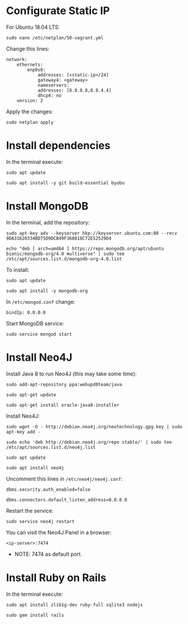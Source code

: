 
Configurate Static IP
=====================
For Ubuntu 18.04 LTS:

    sudo nano /etc/netplan/50-vagrant.yml

Change this lines:

    network:
        ethernets:
            enp0s8:
                addresses: [<static-ip>/24]
                gateway4: <gateway>
                nameservers:
                addresses: [8.8.8.8,8.8.4.4]
                dhcp4: no
        version: 2

Apply the changes:

    sudo netplan apply

Install dependencies
===================
In the terminal execute:

    sudo apt update
    
    sudo apt install -y git build-essential byobu 


Install MongoDB
===============
In the terminal, add the repository:

    sudo apt-key adv --keyserver hkp://keyserver.ubuntu.com:80 --recv 9DA31620334BD75D9DCB49F368818C72E52529D4

    echo "deb [ arch=amd64 ] https://repo.mongodb.org/apt/ubuntu bionic/mongodb-org/4.0 multiverse" | sudo tee /etc/apt/sources.list.d/mongodb-org-4.0.list

To install:

    sudo apt update

    sudo apt install -y mongodb-org

In `/etc/mongod.conf` change:

    bindIp: 0.0.0.0 

Start MongoDB service:

    sudo service mongod start

Install Neo4J
=============
Install Java 8 to run Neo4J (this may take some time):

    sudo add-apt-repository ppa:webupd8team/java

    sudo apt-get update

    sudo apt-get install oracle-java8-installer

Install Neo4J:

    sudo wget -O - http://debian.neo4j.org/neotechnology.gpg.key | sudo apt-key add -

    sudo echo 'deb http://debian.neo4j.org/repo stable/' | sudo tee /etc/apt/sources.list.d/neo4j.list

    sudo apt update

    sudo apt install neo4j

Uncomment this lines in `/etc/neo4j/neo4j.conf`:

    dbms.security.auth_enabled=false

    dbms.connectors.default_listen_address=0.0.0.0

Restart the service:

    sudo service neo4j restart

You can visit the Neo4J Panel in a browser:

    <ip-server>:7474

- NOTE: 7474 as default port.


Install Ruby on Rails
=====================
In the terminal execute:

    sudo apt install zlib1g-dev ruby-full sqlite3 nodejs

    sudo gem install rails
